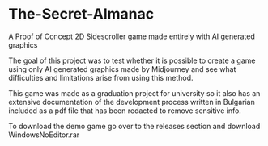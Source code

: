 # The-Secret-Almanac
A Proof of Concept 2D Sidescroller game made entirely with AI generated graphics

The goal of this project was to test whether it is possible to create a game using only AI generated graphics made by Midjourney and see what difficulties and limitations arise from using this method. 

This game was made as a graduation project for university so it also has an extensive documentation of the development process written in Bulgarian included as a pdf file that has been redacted to remove sensitive info.

To download the demo game go over to the releases section and download WindowsNoEditor.rar
